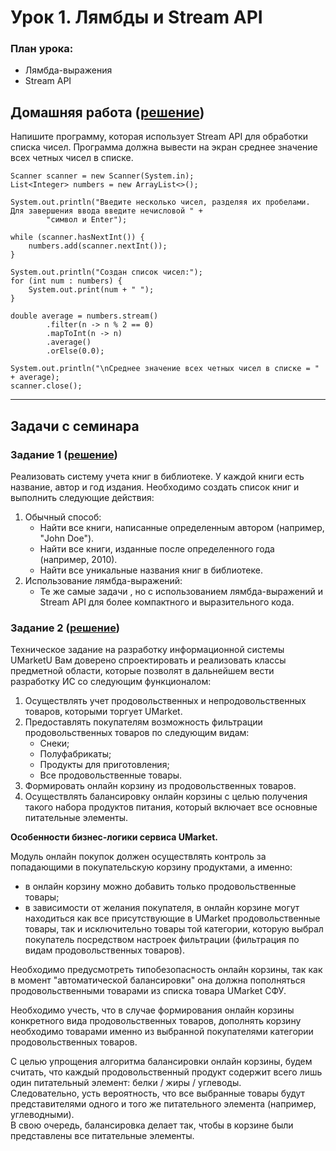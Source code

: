 
# Урок 1. Лямбды и Stream API



### План урока:

- Лямбда-выражения
- Stream API


## Домашняя работа ([решение]())

Напишите программу, которая использует Stream API для обработки списка чисел. Программа должна вывести на экран среднее значение всех четных чисел в списке.

```
Scanner scanner = new Scanner(System.in);
List<Integer> numbers = new ArrayList<>();

System.out.println("Введите несколько чисел, разделяя их пробелами. Для завершения ввода введите нечисловой " +
        "символ и Enter");

while (scanner.hasNextInt()) {
    numbers.add(scanner.nextInt());
}

System.out.println("Создан список чисел:");
for (int num : numbers) {
    System.out.print(num + " ");
}

double average = numbers.stream()
        .filter(n -> n % 2 == 0)
        .mapToInt(n -> n)
        .average()
        .orElse(0.0);

System.out.println("\nСреднее значение всех четных чисел в списке = " + average);
scanner.close();
```
---
## Задачи с семинара

### Задание 1 ([решение]())

Реализовать систему учета книг в библиотеке. У каждой книги есть название, автор и год издания. Необходимо создать список книг и выполнить следующие действия:

1. Обычный способ:
    - Найти все книги, написанные определенным автором (например, "John Doe").
    - Найти все книги, изданные после определенного года (например, 2010).
    - Найти все уникальные названия книг в библиотеке.
2. Использование лямбда-выражений:
   - Те же самые задачи , но с использованием лямбда-выражений и Stream API для более компактного и выразительного кода.


### Задание 2 ([решение]())

Техническое задание на разработку информационной системы UMarketU
Вам доверено спроектировать и реализовать классы предметной области, которые позволят в дальнейшем вести разработку ИС со следующим функционалом:

1. Осуществлять учет продовольственных и непродовольственных товаров, которыми торгует UMarket.
2. Предоставлять покупателям возможность фильтрации продовольственных товаров по следующим видам:
    - Снеки;
    - Полуфабрикаты;
    - Продукты для приготовления;
    - Все продовольственные товары.
3. Формировать онлайн корзину из продовольственных товаров.
4. Осуществлять балансировку онлайн корзины с целью получения такого набора продуктов питания, который включает все основные питательные элементы.

**Особенности бизнес-логики сервиса UMarket.**

Модуль онлайн покупок должен осуществлять контроль за попадающими в покупательскую корзину продуктами, а именно:
- в онлайн корзину можно добавить только продовольственные товары;
- в зависимости от желания покупателя, в онлайн корзине могут находиться как все присутствующие в UMarket продовольственные товары, так и исключительно товары той категории, которую выбрал покупатель посредством настроек фильтрации (фильтрация по видам продовольственных товаров).

Необходимо предусмотреть типобезопасность онлайн корзины, так как в момент "автоматической балансировки" она должна пополняться продовольственными товарами из списка товара UMarket СФУ.

Необходимо учесть, что в случае формирования онлайн корзины конкретного вида продовольственных товаров, дополнять корзину необходимо товарами именно из выбранной покупателями категории продовольственных товаров.

С целью упрощения алгоритма балансировки онлайн корзины, будем считать, что каждый продовольственный продукт содержит всего лишь один питательный элемент: белки / жиры / углеводы.   
Следовательно, усть вероятность, что все выбранные товары будут представителями одного и того же питательного элемента (например, углеводными).   
В свою очередь, балансировка делает так, чтобы в корзине были представлены все питательные элементы.